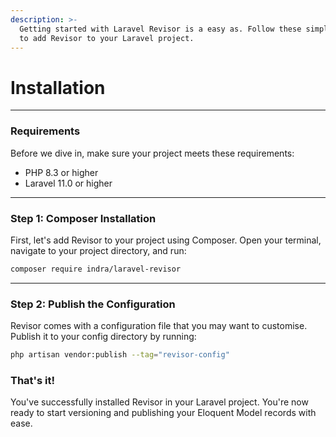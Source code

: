 ```yaml
---
description: >-
  Getting started with Laravel Revisor is a easy as. Follow these simple steps
  to add Revisor to your Laravel project.
---
```


# Installation

***

### Requirements[​](https://prism.echolabs.dev/installation.html#requirements) <a href="#requirements" id="requirements"></a>

Before we dive in, make sure your project meets these requirements:

* PHP 8.3 or higher
* Laravel 11.0 or higher

***

### Step 1: Composer Installation <a href="#step-1-composer-installation" id="step-1-composer-installation"></a>

First, let's add Revisor to your project using Composer. Open your terminal, navigate to your project directory, and run:

```bash
composer require indra/laravel-revisor
```

***

### Step 2: Publish the Configuration <a href="#step-2-publish-the-configuration" id="step-2-publish-the-configuration"></a>

Revisor comes with a configuration file that you may want to customise. Publish it to your config directory by running:

```bash
php artisan vendor:publish --tag="revisor-config"
```

### That's it\![​](https://prism.echolabs.dev/installation.html#that-s-it) <a href="#that-s-it" id="that-s-it"></a>

You've successfully installed Revisor in your Laravel project. You're now ready to start versioning and publishing your Eloquent Model records with ease.
